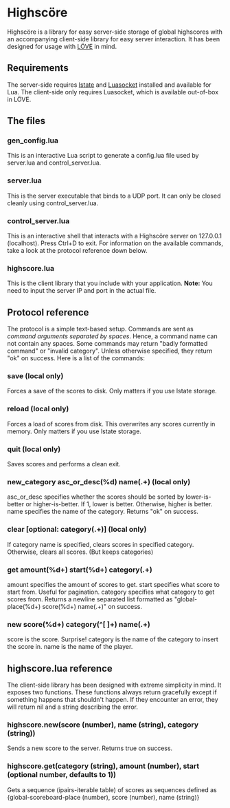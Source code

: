 # Highscöre
Highscöre is a library for easy server-side storage of global highscores with an accompanying client-side library for easy server interaction.
It has been designed for usage with [LÖVE](http://love2d.org/) in mind.

## Requirements
The server-side requires [lstate](https://github.com/TheLinx/lstate) and [Luasocket](http://w3.impa.br/~diego/software/luasocket/) installed and available for Lua.
The client-side only requires Luasocket, which is available out-of-box in LÖVE.

## The files
### gen_config.lua
This is an interactive Lua script to generate a config.lua file used by server.lua and control_server.lua.
### server.lua
This is the server executable that binds to a UDP port.
It can only be closed cleanly using control_server.lua.
### control_server.lua
This is an interactive shell that interacts with a Highscöre server on 127.0.0.1 (localhost).
Press Ctrl+D to exit.
For information on the available commands, take a look at the protocol reference down below.
### highscore.lua
This is the client library that you include with your application.
**Note:** You need to input the server IP and port in the actual file.

## Protocol reference
The protocol is a simple text-based setup.
Commands are sent as _command arguments separated by spaces_.
Hence, a command name can not contain any spaces.
Some commands may return "badly formatted command" or "invalid category".
Unless otherwise specified, they return "ok" on success.
Here is a list of the commands:
### save (local only)
Forces a save of the scores to disk. Only matters if you use lstate storage.
### reload (local only)
Forces a load of scores from disk. This overwrites any scores currently in memory. Only matters if you use lstate storage.
### quit (local only)
Saves scores and performs a clean exit.
### new_category asc_or_desc(%d) name(.+) (local only)
asc_or_desc specifies whether the scores should be sorted by lower-is-better or higher-is-better. If 1, lower is better. Otherwise, higher is better.
name specifies the name of the category.
Returns "ok" on success.
### clear [optional: category(.+)] (local only)
If category name is specified, clears scores in specified category. Otherwise, clears all scores. (But keeps categories)
### get amount(%d+) start(%d+) category(.+)
amount specifies the amount of scores to get.
start specifies what score to start from. Useful for pagination.
category specifies what category to get scores from.
Returns a newline separated list formatted as "global-place(%d+) score(%d+) name(.+)" on success.
### new score(%d+) category(^[ ]+) name(.+)
score is the score. Surprise!
category is the name of the category to insert the score in.
name is the name of the player.

## highscore.lua reference
The client-side library has been designed with extreme simplicity in mind.
It exposes two functions. These functions always return gracefully except if something happens that shouldn't happen.
If they encounter an error, they will return nil and a string describing the error.

### highscore.new(score (number), name (string), category (string))
Sends a new score to the server.
Returns true on success.

### highscore.get(category (string), amount (number), start (optional number, defaults to 1))
Gets a sequence (ipairs-iterable table) of scores as sequences defined as {global-scoreboard-place (number), score (number), name (string)}
